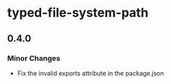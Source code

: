 # typed-file-system-path

## 0.4.0

### Minor Changes

- Fix the invalid exports attribute in the package.json
